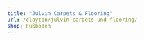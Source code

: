 ```yaml
---
title: "Julvin Carpets & Flooring"
url: /clayton/julvin-carpets-und-flooring/
shop: Fußböden
---
```

